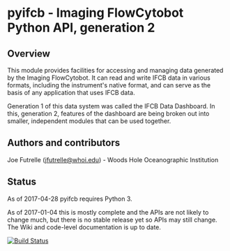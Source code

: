 # pyifcb - Imaging FlowCytobot Python API, generation 2

## Overview

This module provides facilities for accessing and managing data generated by the Imaging FlowCytobot. It can read and write IFCB data in various formats, including the instrument's native format, and can serve as the basis of any application that uses IFCB data.

Generation 1 of this data system was called the IFCB Data Dashboard. In this, generation 2, features of the dashboard are being broken out into smaller, independent modules that can be used together.

## Authors and contributors

Joe Futrelle (jfutrelle@whoi.edu) - Woods Hole Oceanographic Institution

## Status

As of 2017-04-28 pyifcb requires Python 3.

As of 2017-01-04 this is mostly complete and the APIs are not likely to change much, but there is no stable release yet so APIs may still change. The Wiki and code-level documentation is up to date.

[![Build Status](https://travis-ci.org/joefutrelle/pyifcb.svg?branch=master)](https://travis-ci.org/joefutrelle/pyifcb)
